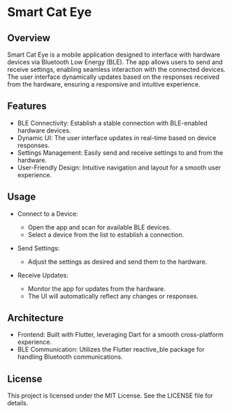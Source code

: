 # Smart Cat Eye

## Overview
Smart Cat Eye is a mobile application designed to interface with hardware devices via Bluetooth Low Energy (BLE). The app allows users to send and receive settings, enabling seamless interaction with the connected devices. The user interface dynamically updates based on the responses received from the hardware, ensuring a responsive and intuitive experience.

## Features
- BLE Connectivity: Establish a stable connection with BLE-enabled hardware devices.
- Dynamic UI: The user interface updates in real-time based on device responses.
- Settings Management: Easily send and receive settings to and from the hardware.
- User-Friendly Design: Intuitive navigation and layout for a smooth user experience.

## Usage
- Connect to a Device:
    - Open the app and scan for available BLE devices.
    - Select a device from the list to establish a connection.

- Send Settings:
    - Adjust the settings as desired and send them to the hardware.

- Receive Updates:

    - Monitor the app for updates from the hardware.
    - The UI will automatically reflect any changes or responses.

## Architecture
- Frontend: Built with Flutter, leveraging Dart for a smooth cross-platform experience.
- BLE Communication: Utilizes the Flutter reactive_ble package for handling Bluetooth communications.

## License
This project is licensed under the MIT License. See the LICENSE file for details.